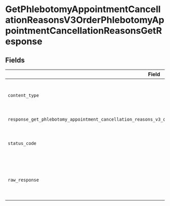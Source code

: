 # GetPhlebotomyAppointmentCancellationReasonsV3OrderPhlebotomyAppointmentCancellationReasonsGetResponse


## Fields

| Field                                                                                                                      | Type                                                                                                                       | Required                                                                                                                   | Description                                                                                                                |
| -------------------------------------------------------------------------------------------------------------------------- | -------------------------------------------------------------------------------------------------------------------------- | -------------------------------------------------------------------------------------------------------------------------- | -------------------------------------------------------------------------------------------------------------------------- |
| `content_type`                                                                                                             | *str*                                                                                                                      | :heavy_check_mark:                                                                                                         | HTTP response content type for this operation                                                                              |
| `response_get_phlebotomy_appointment_cancellation_reasons_v3_order_phlebotomy_appointment_cancellation_reasons_get`        | List[[shared.ClientFacingAppointmentCancellationReason](../../models/shared/clientfacingappointmentcancellationreason.md)] | :heavy_minus_sign:                                                                                                         | Successful Response                                                                                                        |
| `status_code`                                                                                                              | *int*                                                                                                                      | :heavy_check_mark:                                                                                                         | HTTP response status code for this operation                                                                               |
| `raw_response`                                                                                                             | [requests.Response](https://requests.readthedocs.io/en/latest/api/#requests.Response)                                      | :heavy_minus_sign:                                                                                                         | Raw HTTP response; suitable for custom response parsing                                                                    |